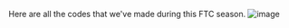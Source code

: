 Here are all the codes that we've made during this FTC season.
![image](https://github.com/user-attachments/assets/dd1d9262-ab71-49e9-beb1-789e24e17cdd)
